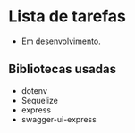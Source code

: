 # Lista de tarefas
- Em desenvolvimento.


## Bibliotecas usadas
- dotenv
- Sequelize
- express
- swagger-ui-express